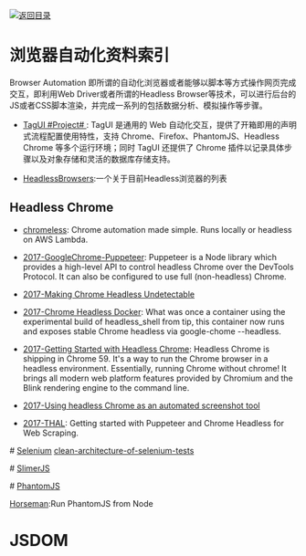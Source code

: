 [![返回目录](https://parg.co/UGo)](https://parg.co/b4z) 
 

# 浏览器自动化资料索引

Browser Automation 即所谓的自动化浏览器或者能够以脚本等方式操作网页完成交互，即利用Web Driver或者所谓的Headless Browser等技术，可以进行后台的JS或者CSS脚本渲染，并完成一系列的包括数据分析、模拟操作等步骤。

- [TagUI #Project# ](https://github.com/tebelorg/TagUI): TagUI 是通用的 Web 自动化交互，提供了开箱即用的声明式流程配置使用特性，支持 Chrome、Firefox、PhantomJS、Headless Chrome 等多个运行环境；同时 TagUI 还提供了 Chrome 插件以记录具体步骤以及对象存储和灵活的数据库存储支持。

- [HeadlessBrowsers](https://github.com/dhamaniasad/HeadlessBrowsers):一个关于目前Headless浏览器的列表
 
## Headless Chrome



- [chromeless](https://github.com/graphcool/chromeless): Chrome automation made simple. Runs locally or headless on AWS Lambda.

- [2017-GoogleChrome-Puppeteer](https://github.com/GoogleChrome/puppeteer): Puppeteer is a Node library which provides a high-level API to control headless Chrome over the DevTools Protocol. It can also be configured to use full (non-headless) Chrome.

- [2017-Making Chrome Headless Undetectable](https://intoli.com/blog/making-chrome-headless-undetectable/)


- [2017-Chrome Headless Docker](https://hub.docker.com/r/justinribeiro/chrome-headless/): What was once a container using the experimental build of headless_shell from tip, this container now runs and exposes stable Chrome headless via google-chome --headless.

- [2017-Getting Started with Headless Chrome](https://parg.co/btk): Headless Chrome is shipping in Chrome 59. It's a way to run the Chrome browser in a headless environment. Essentially, running Chrome without chrome! It brings all modern web platform features provided by Chromium and the Blink rendering engine to the command line.

- [2017-Using headless Chrome as an automated screenshot tool](https://parg.co/btL)



- [2017-THAL](https://github.com/emadehsan/thal): Getting started with Puppeteer and Chrome Headless for Web Scraping.



# [Selenium]()
[clean-architecture-of-selenium-tests](http://ovaraksin.blogspot.jp/2016/04/clean-architecture-of-selenium-tests.html?utm_source=tuicool&utm_medium=referral)

# [SlimerJS](http://slimerjs.org/)

# [PhantomJS](http://phantomjs.org/)

[Horseman](https://github.com/johntitus/node-horseman):Run PhantomJS from Node

# JSDOM

